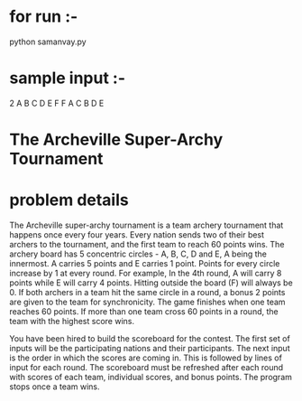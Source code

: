 

# for run :- 
python samanvay.py

# sample input :- 
2
A
B
C
D
E
F
F
A
C
B
D
E


# The Archeville Super-Archy Tournament

# problem details 

The Archeville super-archy tournament is a team archery tournament that happens once every four years. Every nation sends two of their best archers to the tournament, and the first team to reach 60 points wins. 
The archery board has 5 concentric circles - A, B, C, D and E, A being the innermost. A carries 5 points and E carries 1 point. 
Points for every circle increase by 1 at every round. For example, In the 4th round, A will carry 8 points while E will carry 4 points. Hitting outside the board (F) will always be 0. 
If both archers in a team hit the same circle in a round, a bonus 2 points are given to the team for synchronicity. 
The game finishes when one team reaches 60 points. 
If more than one team cross 60 points in a round, the team with the highest score wins. 

You have been hired to build the scoreboard for the contest. The first set of inputs will be the participating nations and their participants. The next input is the order in which the scores are coming in. This is followed by lines of input for each round. The scoreboard must be refreshed after each round with scores of each team, individual scores, and bonus points. The program stops once a team wins. 

